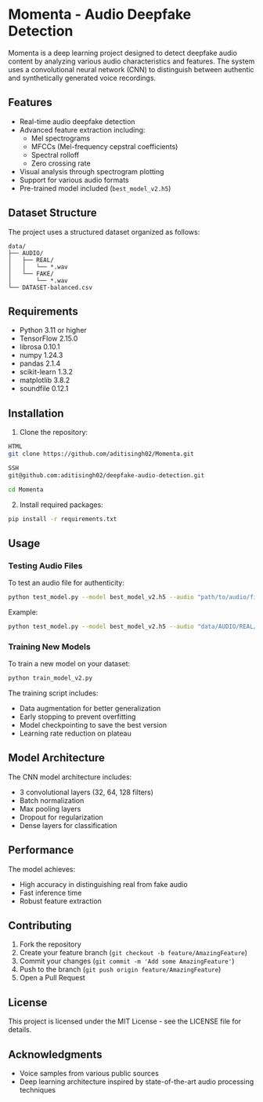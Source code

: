 # Momenta - Audio Deepfake Detection

Momenta is a deep learning project designed to detect deepfake audio content by analyzing various audio characteristics and features. The system uses a convolutional neural network (CNN) to distinguish between authentic and synthetically generated voice recordings.

## Features

- Real-time audio deepfake detection
- Advanced feature extraction including:
  - Mel spectrograms
  - MFCCs (Mel-frequency cepstral coefficients)
  - Spectral rolloff
  - Zero crossing rate
- Visual analysis through spectrogram plotting
- Support for various audio formats
- Pre-trained model included (`best_model_v2.h5`)

## Dataset Structure

The project uses a structured dataset organized as follows:

```
data/
├── AUDIO/
│   ├── REAL/          
│   │   └── *.wav     
│   └── FAKE/          
│       └── *.wav      
└── DATASET-balanced.csv   
```

## Requirements

- Python 3.11 or higher
- TensorFlow 2.15.0
- librosa 0.10.1
- numpy 1.24.3
- pandas 2.1.4
- scikit-learn 1.3.2
- matplotlib 3.8.2
- soundfile 0.12.1

## Installation

1. Clone the repository:

```bash
HTML
git clone https://github.com/aditisingh02/Momenta.git

SSH
git@github.com:aditisingh02/deepfake-audio-detection.git

cd Momenta
```

2. Install required packages:

```bash
pip install -r requirements.txt
```

## Usage

### Testing Audio Files

To test an audio file for authenticity:

```bash
python test_model.py --model best_model_v2.h5 --audio "path/to/audio/file.wav"
```

Example:

```bash
python test_model.py --model best_model_v2.h5 --audio "data/AUDIO/REAL/biden-original.wav"
```

### Training New Models

To train a new model on your dataset:

```bash
python train_model_v2.py
```

The training script includes:

- Data augmentation for better generalization
- Early stopping to prevent overfitting
- Model checkpointing to save the best version
- Learning rate reduction on plateau

## Model Architecture

The CNN model architecture includes:

- 3 convolutional layers (32, 64, 128 filters)
- Batch normalization
- Max pooling layers
- Dropout for regularization
- Dense layers for classification

## Performance

The model achieves:

- High accuracy in distinguishing real from fake audio
- Fast inference time
- Robust feature extraction

## Contributing

1. Fork the repository
2. Create your feature branch (`git checkout -b feature/AmazingFeature`)
3. Commit your changes (`git commit -m 'Add some AmazingFeature'`)
4. Push to the branch (`git push origin feature/AmazingFeature`)
5. Open a Pull Request

## License

This project is licensed under the MIT License - see the LICENSE file for details.

## Acknowledgments

- Voice samples from various public sources
- Deep learning architecture inspired by state-of-the-art audio processing techniques
